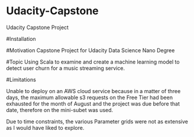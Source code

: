# Udacity-Capstone
Udacity Capstone Project

#Installation

#Motivation
Capstone Project for Udacity Data Science Nano Degree

#Topic
Using Scala to examine and create a machine learning model to detect user churn for a music streaming service. 

#Limitations

Unable to deploy on an AWS cloud service because in a matter of three days, the maximum allowable s3 requests on the Free Tier had been exhausted for the month of August and the project was due before that date, therefore on the mini-subet was used. 

Due to time constraints, the various Parameter grids were not as extensive as I would have liked to explore. 



